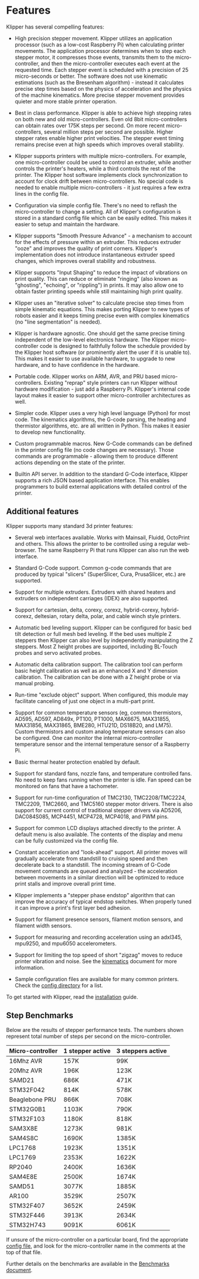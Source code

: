 # Features

Klipper has several compelling features:

* High precision stepper movement. Klipper utilizes an application
  processor (such as a low-cost Raspberry Pi) when calculating printer
  movements. The application processor determines when to step each
  stepper motor, it compresses those events, transmits them to the
  micro-controller, and then the micro-controller executes each event
  at the requested time. Each stepper event is scheduled with a
  precision of 25 micro-seconds or better. The software does not use
  kinematic estimations (such as the Bresenham algorithm) - instead it
  calculates precise step times based on the physics of acceleration
  and the physics of the machine kinematics. More precise stepper
  movement provides quieter and more stable printer operation.

* Best in class performance. Klipper is able to achieve high stepping
  rates on both new and old micro-controllers. Even old 8bit
  micro-controllers can obtain rates over 175K steps per second. On
  more recent micro-controllers, several million steps per second are
  possible. Higher stepper rates enable higher print velocities. The
  stepper event timing remains precise even at high speeds which
  improves overall stability.

* Klipper supports printers with multiple micro-controllers. For
  example, one micro-controller could be used to control an extruder,
  while another controls the printer's heaters, while a third controls
  the rest of the printer. The Klipper host software implements clock
  synchronization to account for clock drift between
  micro-controllers. No special code is needed to enable multiple
  micro-controllers - it just requires a few extra lines in the config
  file.

* Configuration via simple config file. There's no need to reflash the
  micro-controller to change a setting. All of Klipper's configuration
  is stored in a standard config file which can be easily edited. This
  makes it easier to setup and maintain the hardware.

* Klipper supports "Smooth Pressure Advance" - a mechanism to account
  for the effects of pressure within an extruder. This reduces
  extruder "ooze" and improves the quality of print corners. Klipper's
  implementation does not introduce instantaneous extruder speed
  changes, which improves overall stability and robustness.

* Klipper supports "Input Shaping" to reduce the impact of vibrations
  on print quality. This can reduce or eliminate "ringing" (also known
  as "ghosting", "echoing", or "rippling") in prints. It may also
  allow one to obtain faster printing speeds while still maintaining
  high print quality.

* Klipper uses an "iterative solver" to calculate precise step times
  from simple kinematic equations. This makes porting Klipper to new
  types of robots easier and it keeps timing precise even with complex
  kinematics (no "line segmentation" is needed).

* Klipper is hardware agnostic. One should get the same precise timing
  independent of the low-level electronics hardware. The Klipper
  micro-controller code is designed to faithfully follow the schedule
  provided by the Klipper host software (or prominently alert the user
  if it is unable to). This makes it easier to use available hardware,
  to upgrade to new hardware, and to have confidence in the hardware.

* Portable code. Klipper works on ARM, AVR, and PRU based
  micro-controllers. Existing "reprap" style printers can run Klipper
  without hardware modification - just add a Raspberry Pi. Klipper's
  internal code layout makes it easier to support other
  micro-controller architectures as well.

* Simpler code. Klipper uses a very high level language (Python) for
  most code. The kinematics algorithms, the G-code parsing, the
  heating and thermistor algorithms, etc. are all written in Python.
  This makes it easier to develop new functionality.

* Custom programmable macros. New G-Code commands can be defined in
  the printer config file (no code changes are necessary). Those
  commands are programmable - allowing them to produce different
  actions depending on the state of the printer.

* Builtin API server. In addition to the standard G-Code interface,
  Klipper supports a rich JSON based application interface. This
  enables programmers to build external applications with detailed
  control of the printer.

## Additional features

Klipper supports many standard 3d printer features:

* Several web interfaces available. Works with Mainsail, Fluidd,
  OctoPrint and others. This allows the printer to be controlled using
  a regular web-browser. The same Raspberry Pi that runs Klipper can
  also run the web interface.

* Standard G-Code support. Common g-code commands that are produced by
  typical "slicers" (SuperSlicer, Cura, PrusaSlicer, etc.) are
  supported.

* Support for multiple extruders. Extruders with shared heaters and
  extruders on independent carriages (IDEX) are also supported.

* Support for cartesian, delta, corexy, corexz, hybrid-corexy,
  hybrid-corexz, deltesian, rotary delta, polar, and cable winch style
  printers.

* Automatic bed leveling support. Klipper can be configured for basic
  bed tilt detection or full mesh bed leveling. If the bed uses
  multiple Z steppers then Klipper can also level by independently
  manipulating the Z steppers. Most Z height probes are supported,
  including BL-Touch probes and servo activated probes.

* Automatic delta calibration support. The calibration tool can
  perform basic height calibration as well as an enhanced X and Y
  dimension calibration. The calibration can be done with a Z height
  probe or via manual probing.

* Run-time "exclude object" support. When configured, this module may
  facilitate canceling of just one object in a multi-part print.

* Support for common temperature sensors (eg, common thermistors,
  AD595, AD597, AD849x, PT100, PT1000, MAX6675, MAX31855, MAX31856,
  MAX31865, BME280, HTU21D, DS18B20, and LM75). Custom thermistors and
  custom analog temperature sensors can also be configured. One can
  monitor the internal micro-controller temperature sensor and the
  internal temperature sensor of a Raspberry Pi.

* Basic thermal heater protection enabled by default.

* Support for standard fans, nozzle fans, and temperature controlled
  fans. No need to keep fans running when the printer is idle. Fan
  speed can be monitored on fans that have a tachometer.

* Support for run-time configuration of TMC2130, TMC2208/TMC2224,
  TMC2209, TMC2660, and TMC5160 stepper motor drivers. There is also
  support for current control of traditional stepper drivers via
  AD5206, DAC084S085, MCP4451, MCP4728, MCP4018, and PWM pins.

* Support for common LCD displays attached directly to the printer. A
  default menu is also available. The contents of the display and menu
  can be fully customized via the config file.

* Constant acceleration and "look-ahead" support. All printer moves
  will gradually accelerate from standstill to cruising speed and then
  decelerate back to a standstill. The incoming stream of G-Code
  movement commands are queued and analyzed - the acceleration between
  movements in a similar direction will be optimized to reduce print
  stalls and improve overall print time.

* Klipper implements a "stepper phase endstop" algorithm that can
  improve the accuracy of typical endstop switches. When properly
  tuned it can improve a print's first layer bed adhesion.

* Support for filament presence sensors, filament motion sensors, and
  filament width sensors.

* Support for measuring and recording acceleration using an adxl345,
  mpu9250, and mpu6050 accelerometers.

* Support for limiting the top speed of short "zigzag" moves to reduce
  printer vibration and noise. See the [kinematics](Kinematics.md)
  document for more information.

* Sample configuration files are available for many common printers.
  Check the [config directory](../config/) for a list.

To get started with Klipper, read the [installation](Installation.md)
guide.

## Step Benchmarks

Below are the results of stepper performance tests. The numbers shown
represent total number of steps per second on the micro-controller.

| Micro-controller                | 1 stepper active  | 3 steppers active |
| ------------------------------- | ----------------- | ----------------- |
| 16Mhz AVR                       | 157K              | 99K               |
| 20Mhz AVR                       | 196K              | 123K              |
| SAMD21                          | 686K              | 471K              |
| STM32F042                       | 814K              | 578K              |
| Beaglebone PRU                  | 866K              | 708K              |
| STM32G0B1                       | 1103K             | 790K              |
| STM32F103                       | 1180K             | 818K              |
| SAM3X8E                         | 1273K             | 981K              |
| SAM4S8C                         | 1690K             | 1385K             |
| LPC1768                         | 1923K             | 1351K             |
| LPC1769                         | 2353K             | 1622K             |
| RP2040                          | 2400K             | 1636K             |
| SAM4E8E                         | 2500K             | 1674K             |
| SAMD51                          | 3077K             | 1885K             |
| AR100                           | 3529K             | 2507K             |
| STM32F407                       | 3652K             | 2459K             |
| STM32F446                       | 3913K             | 2634K             |
| STM32H743                       | 9091K             | 6061K             |

If unsure of the micro-controller on a particular board, find the
appropriate [config file](../config/), and look for the
micro-controller name in the comments at the top of that file.

Further details on the benchmarks are available in the
[Benchmarks document](Benchmarks.md).
